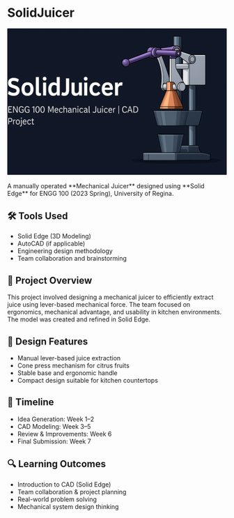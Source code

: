 # SolidJuicer
<p align="center">
  <img src="banner.png" alt="Banner" />
</p>
A manually operated **Mechanical Juicer** designed using **Solid Edge** for ENGG 100 (2023 Spring), University of Regina.

## 🛠️ Tools Used
- Solid Edge (3D Modeling)
- AutoCAD (if applicable)
- Engineering design methodology
- Team collaboration and brainstorming

## 📂 Project Overview
This project involved designing a mechanical juicer to efficiently extract juice using lever-based mechanical force. The team focused on ergonomics, mechanical advantage, and usability in kitchen environments. The model was created and refined in Solid Edge.

## 🧱 Design Features
- Manual lever-based juice extraction  
- Cone press mechanism for citrus fruits  
- Stable base and ergonomic handle  
- Compact design suitable for kitchen countertops

## 📅 Timeline
- Idea Generation: Week 1–2  
- CAD Modeling: Week 3–5  
- Review & Improvements: Week 6  
- Final Submission: Week 7  

## 🔍 Learning Outcomes
- Introduction to CAD (Solid Edge)  
- Team collaboration & project planning  
- Real-world problem solving  
- Mechanical system design thinking



